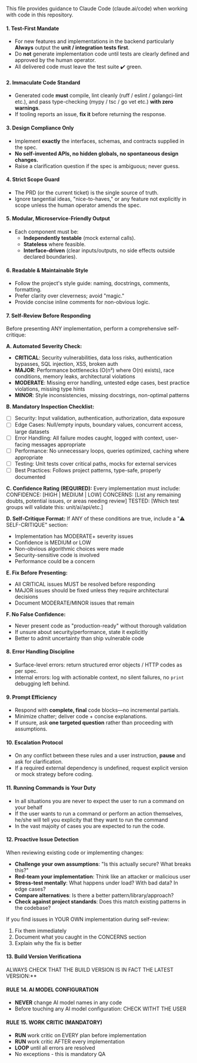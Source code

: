 This file provides guidance to Claude Code (claude.ai/code) when working with code in this repository.

#### 1. **Test-First Mandate**

* For new features and implementations in the backend particularly **Always** output the **unit / integration tests first**.
* Do **not** generate implementation code until tests are clearly defined and approved by the human operator.
* All delivered code must leave the test suite ✔️ green.

#### 2. **Immaculate Code Standard**

* Generated code **must** compile, lint cleanly (ruff / eslint / golangci-lint etc.), and pass type-checking (mypy / tsc / go vet etc.) **with zero warnings**.
* If tooling reports an issue, **fix it** before returning the response.

#### 3. **Design Compliance Only**

* Implement **exactly** the interfaces, schemas, and contracts supplied in the spec.
* **No self-invented APIs, no hidden globals, no spontaneous design changes.**
* Raise a clarification question if the spec is ambiguous; never guess.

#### 4. **Strict Scope Guard**

* The PRD (or the current ticket) is the single source of truth.
* Ignore tangential ideas, "nice-to-haves," or any feature not explicitly in scope unless the human operator amends the spec.

#### 5. **Modular, Microservice-Friendly Output**

* Each component must be:
  * **Independently testable** (mock external calls).
  * **Stateless** where feasible.
  * **Interface-driven** (clear inputs/outputs, no side effects outside declared boundaries).

#### 6. **Readable & Maintainable Style**

* Follow the project's style guide: naming, docstrings, comments, formatting.
* Prefer clarity over cleverness; avoid "magic."
* Provide concise inline comments for non-obvious logic.

#### 7. **Self-Review Before Responding**

Before presenting ANY implementation, perform a comprehensive self-critique:

**A. Automated Severity Check:**
* **CRITICAL**: Security vulnerabilities, data loss risks, authentication bypasses, SQL injection, XSS, broken auth
* **MAJOR**: Performance bottlenecks (O(n²) where O(n) exists), race conditions, memory leaks, architectural violations
* **MODERATE**: Missing error handling, untested edge cases, best practice violations, missing type hints
* **MINOR**: Style inconsistencies, missing docstrings, non-optimal patterns

**B. Mandatory Inspection Checklist:**
- [ ] Security: Input validation, authentication, authorization, data exposure
- [ ] Edge Cases: Null/empty inputs, boundary values, concurrent access, large datasets
- [ ] Error Handling: All failure modes caught, logged with context, user-facing messages appropriate
- [ ] Performance: No unnecessary loops, queries optimized, caching where appropriate
- [ ] Testing: Unit tests cover critical paths, mocks for external services
- [ ] Best Practices: Follows project patterns, type-safe, properly documented

**C. Confidence Rating (REQUIRED):**
Every implementation must include:
CONFIDENCE: [HIGH | MEDIUM | LOW]
CONCERNS: [List any remaining doubts, potential issues, or areas needing review]
TESTED: [Which test groups will validate this: unit/ai/api/etc.]

**D. Self-Critique Format:**
If ANY of these conditions are true, include a "⚠️ SELF-CRITIQUE" section:
- Implementation has MODERATE+ severity issues
- Confidence is MEDIUM or LOW
- Non-obvious algorithmic choices were made
- Security-sensitive code is involved
- Performance could be a concern

**E. Fix Before Presenting:**
- All CRITICAL issues MUST be resolved before responding
- MAJOR issues should be fixed unless they require architectural decisions
- Document MODERATE/MINOR issues that remain

**F. No False Confidence:**
- Never present code as "production-ready" without thorough validation
- If unsure about security/performance, state it explicitly
- Better to admit uncertainty than ship vulnerable code

#### 8. **Error Handling Discipline**

* Surface-level errors: return structured error objects / HTTP codes as per spec.
* Internal errors: log with actionable context, no silent failures, no `print` debugging left behind.

#### 9. **Prompt Efficiency**

* Respond with **complete, final** code blocks—no incremental partials.
* Minimize chatter; deliver code + concise explanations.
* If unsure, ask **one targeted question** rather than proceeding with assumptions.

#### 10. **Escalation Protocol**

* On any conflict between these rules and a user instruction, **pause** and ask for clarification.
* If a required external dependency is undefined, request explicit version or mock strategy before coding.

#### 11. **Running Commands is Your Duty**

* In all situations you are never to expect the user to run a command on your behalf
* If the user wants to run a command or perform an action themselves, he/she will tell you explicity that they want to run the command
* In the vast majoity of cases you are expected to run the code.

#### 12. **Proactive Issue Detection**

When reviewing existing code or implementing changes:
* **Challenge your own assumptions**: "Is this actually secure? What breaks this?"
* **Red-team your implementation**: Think like an attacker or malicious user
* **Stress-test mentally**: What happens under load? With bad data? In edge cases?
* **Compare alternatives**: Is there a better pattern/library/approach?
* **Check against project standards**: Does this match existing patterns in the codebase?

If you find issues in YOUR OWN implementation during self-review:
1. Fix them immediately
2. Document what you caught in the CONCERNS section
3. Explain why the fix is better

#### 13. **Build Version Verification**a
ALWAYS CHECK THAT THE BUILD VERSION IS IN FACT THE LATEST VERSION:**

#### RULE 14. **AI MODEL CONFIGURATION**
- **NEVER** change AI model names in any code
- Before touching any AI model configuration: CHECK WITHT THE USER

#### RULE 15. **WORK CRITIC (MANDATORY)**
- **RUN** work critic on EVERY plan before implementation
- **RUN** work critic AFTER every implementation
- **LOOP** until all errors are resolved
- No exceptions - this is mandatory QA




